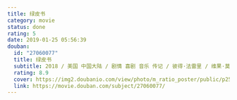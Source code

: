 ```yaml
---
title: 绿皮书
category: movie
status: done
rating: 5
date: 2019-01-25 05:56:39
douban:
  id: "27060077"
  title: 绿皮书
  subtitle: 2018 / 美国 中国大陆 / 剧情 喜剧 音乐 传记 / 彼得·法雷里 / 维果·莫腾森 马赫沙拉·阿里
  rating: 8.9
  cover: https://img2.doubanio.com/view/photo/m_ratio_poster/public/p2531065411.jpg
  link: https://movie.douban.com/subject/27060077/
---
```


